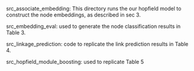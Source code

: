 src_associate_embedding: This directory runs the our hopfield model to
construct the node embeddings, as described in sec 3. 

src_embedding_eval: used to generate the node classification results in Table 3.

src_linkage_prediction: code to replicate the link prediction results in Table 4.

src_hopfield_module_boosting: used to replicate Table 5
